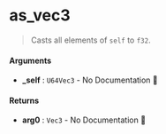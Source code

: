 # as\_vec3

>  Casts all elements of `self` to `f32`.

#### Arguments

- **\_self** : `U64Vec3` \- No Documentation 🚧

#### Returns

- **arg0** : `Vec3` \- No Documentation 🚧